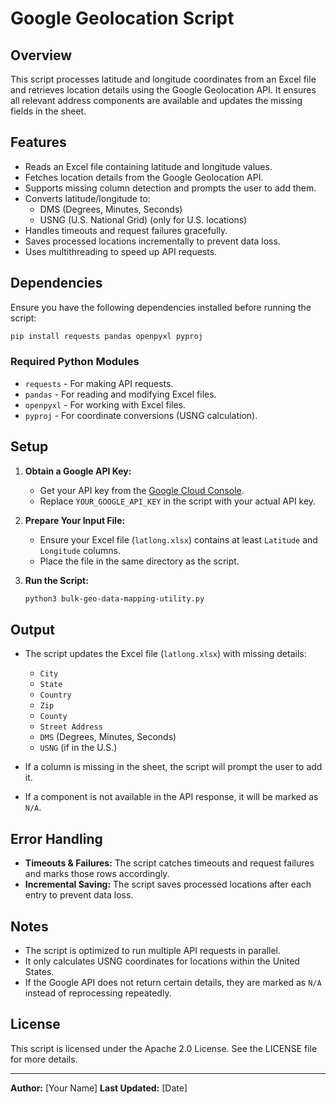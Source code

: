 # Google Geolocation Script

## Overview

This script processes latitude and longitude coordinates from an Excel file and retrieves location details using the Google Geolocation API. It ensures all relevant address components are available and updates the missing fields in the sheet.

## Features

- Reads an Excel file containing latitude and longitude values.
- Fetches location details from the Google Geolocation API.
- Supports missing column detection and prompts the user to add them.
- Converts latitude/longitude to:
  - DMS (Degrees, Minutes, Seconds)
  - USNG (U.S. National Grid) (only for U.S. locations)
- Handles timeouts and request failures gracefully.
- Saves processed locations incrementally to prevent data loss.
- Uses multithreading to speed up API requests.

## Dependencies

Ensure you have the following dependencies installed before running the script:

```sh
pip install requests pandas openpyxl pyproj
```

### Required Python Modules

- `requests` - For making API requests.
- `pandas` - For reading and modifying Excel files.
- `openpyxl` - For working with Excel files.
- `pyproj` - For coordinate conversions (USNG calculation).

## Setup

1. **Obtain a Google API Key:**

   - Get your API key from the [Google Cloud Console](https://console.cloud.google.com/).
   - Replace `YOUR_GOOGLE_API_KEY` in the script with your actual API key.

2. **Prepare Your Input File:**

   - Ensure your Excel file (`latlong.xlsx`) contains at least `Latitude` and `Longitude` columns.
   - Place the file in the same directory as the script.

3. **Run the Script:**

   ```sh
   python3 bulk-geo-data-mapping-utility.py
   ```

## Output

- The script updates the Excel file (`latlong.xlsx`) with missing details:

  - `City`
  - `State`
  - `Country`
  - `Zip`
  - `County`
  - `Street Address`
  - `DMS` (Degrees, Minutes, Seconds)
  - `USNG` (if in the U.S.)

- If a column is missing in the sheet, the script will prompt the user to add it.

- If a component is not available in the API response, it will be marked as `N/A`.

## Error Handling

- **Timeouts & Failures:** The script catches timeouts and request failures and marks those rows accordingly.
- **Incremental Saving:** The script saves processed locations after each entry to prevent data loss.

## Notes

- The script is optimized to run multiple API requests in parallel.
- It only calculates USNG coordinates for locations within the United States.
- If the Google API does not return certain details, they are marked as `N/A` instead of reprocessing repeatedly.

## License

This script is licensed under the Apache 2.0 License. See the LICENSE file for more details.

---

**Author:** [Your Name]
**Last Updated:** [Date]

